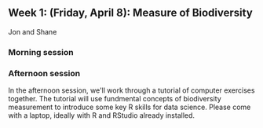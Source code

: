 ## Week 1: (Friday, April 8): Measure of Biodiversity
Jon and Shane

### Morning session

### Afternoon session

In the afternoon session, we'll work through a tutorial of computer exercises together. 
The tutorial will use fundmental concepts of biodiversity measurement to introduce some key R skills for data science.
Please come with a laptop, ideally with R and RStudio already installed.